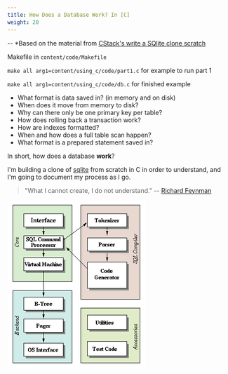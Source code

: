 ```yaml
---
title: How Does a Database Work? In [C]
weight: 20
---
```


-- *Based on the material from [CStack's write a SQlite clone scratch](https://cstack.github.io/db_tutorial/)

Makefile in `content/code/Makefile`


` make all arg1=content/using_c/code/part1.c ` for example to run part 1

`make all arg1=content/using_c/code/db.c` for finished example

- What format is data saved in? (in memory and on disk)
- When does it move from memory to disk?
- Why can there only be one primary key per table?
- How does rolling back a transaction work?
- How are indexes formatted?
- When and how does a full table scan happen?
- What format is a prepared statement saved in?

In short, how does a database **work**?

I'm building a clone of [sqlite](https://www.sqlite.org/arch.html) from scratch in C in order to understand, and I'm going to document my process as I go.


> "What I cannot create, I do not understand." -- [Richard Feynman](https://en.m.wikiquote.org/wiki/Richard_Feynman)

<img src="/assets/images/arch2.gif" description="sqlite architecture (https://www.sqlite.org/arch.html)" />
